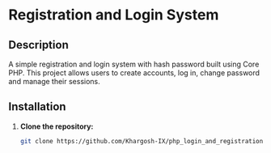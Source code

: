 # Registration and Login System

## Description
A simple registration and login system with hash password built using Core PHP. This project allows users to create accounts, log in, change password and manage their sessions.

## Installation

1. **Clone the repository:**
   ```bash
   git clone https://github.com/Khargosh-IX/php_login_and_registration.git
